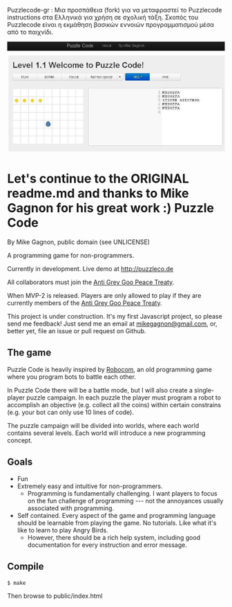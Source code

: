 Puzzlecode-gr : Μια προσπάθεια (fork) για να μεταφραστεί το Puzzlecode instructions στα Ελληνικά για χρήση σε σχολική τάξη.
Σκοπός του Puzzlecode είναι η εκμάθηση βασικών εννοιών προγραμματισμού μέσα από το παιχνίδι.

<img src="puzzlecode.jpg" />

Let's continue to the ORIGINAL readme.md and thanks to Mike Gagnon for his great work :)
Puzzle Code
===========
By Mike Gagnon, public domain (see UNLICENSE)

A programming game for non-programmers.

Currently in development. Live demo at http://puzzleco.de

All collaborators must join the [Anti Grey Goo Peace Treaty](https://github.com/mikegagnon/anti-grey-goo-peace-treaty).

When MVP-2 is released. Players are only allowed to play if they are currently members of the [Anti Grey Goo Peace Treaty](https://github.com/mikegagnon/anti-grey-goo-peace-treaty).

This project is under construction.
It's my first Javascript project, so please send me feedback!
Just send me an email at mikegagnon@gmail.com, or, better yet,
file an issue or pull request on Github.

The game
--------
Puzzle Code is heavily inspired by
[Robocom](http://atlantis.cyty.com/robocom/), an
old programming game where you program bots
to battle each other.

In Puzzle Code there will be a battle mode, but
I will also create a single-player puzzle campaign.
In each puzzle the player must program a robot
to accomplish an objective (e.g. collect all the
coins) within certain constrains (e.g. your bot
can only use 10 lines of code).

The puzzle campaign will be divided into worlds,
where each world contains several levels. Each
world will introduce a new programming concept.

Goals
-----
* Fun
* Extremely easy and intuitive for non-programmers.
  * Programming is fundamentally challenging. I want players
to focus on the fun challenge of programming --- not the
annoyances usually associated with programming.
* Self contained. Every aspect of the game and programming
language should be learnable from playing the game.
No tutorials. Like what it's like to learn to play Angry Birds.
  * However, there should be a rich help system,
including good documentation for every instruction and error
message.


Compile
-------
```
$ make
```

Then browse to public/index.html
